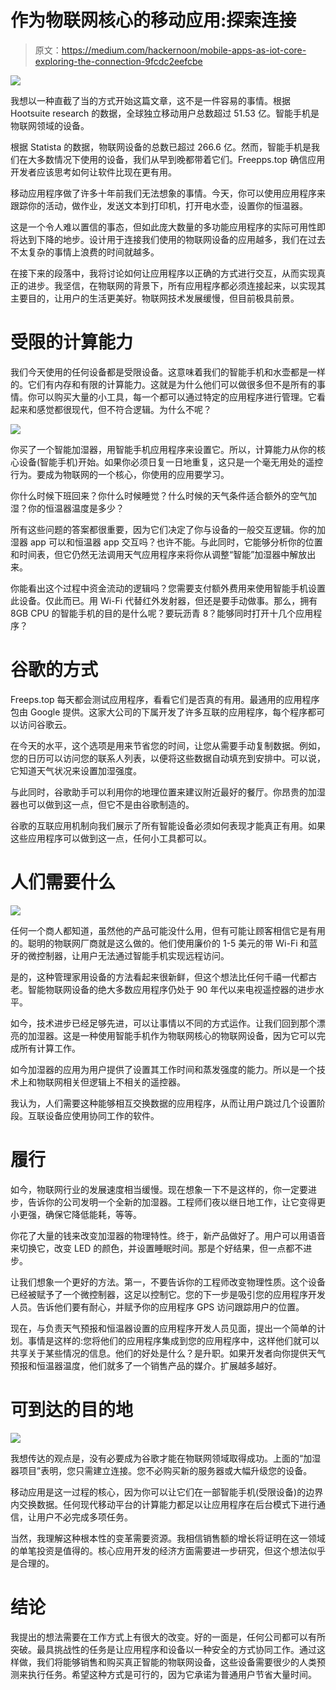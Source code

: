 # 作为物联网核心的移动应用:探索连接

> 原文：<https://medium.com/hackernoon/mobile-apps-as-iot-core-exploring-the-connection-9fcdc2eefcbe>

![](img/3919f59c9d0c74b8e8a5e5da88b47e9b.png)

我想以一种直截了当的方式开始这篇文章，这不是一件容易的事情。根据 Hootsuite research 的数据，全球独立移动用户总数超过 51.53 亿。智能手机是物联网领域的设备。

根据 Statista 的数据，物联网设备的总数已超过 266.6 亿。然而，智能手机是我们在大多数情况下使用的设备，我们从早到晚都带着它们。Freepps.top 确信应用开发者应该思考如何让软件比现在更有用。

移动应用程序做了许多十年前我们无法想象的事情。今天，你可以使用应用程序来跟踪你的活动，做作业，发送文本到打印机，打开电水壶，设置你的恒温器。

这是一个令人难以置信的事态，但如此庞大数量的多功能应用程序的实际可用性即将达到下降的地步。设计用于连接我们使用的物联网设备的应用越多，我们在过去不太复杂的事情上浪费的时间就越多。

在接下来的段落中，我将讨论如何让应用程序以正确的方式进行交互，从而实现真正的进步。我坚信，在物联网的背景下，所有应用程序都必须连接起来，以实现其主要目的，让用户的生活更美好。物联网技术发展缓慢，但目前极具前景。

# 受限的计算能力

我们今天使用的任何设备都是受限设备。这意味着我们的智能手机和水壶都是一样的。它们有内存和有限的计算能力。这就是为什么他们可以做很多但不是所有的事情。你可以购买大量的小工具，每一个都可以通过特定的应用程序进行管理。它看起来和感觉都很现代，但不符合逻辑。为什么不呢？

![](img/17d64e1739f560221fb46e7f26de5530.png)

你买了一个智能加湿器，用智能手机应用程序来设置它。所以，计算能力从你的核心设备(智能手机)开始。如果你必须日复一日地重复，这只是一个毫无用处的遥控行为。要成为物联网的一个核心，你使用的应用要学习。

你什么时候下班回来？你什么时候睡觉？什么时候的天气条件适合额外的空气加湿？你的恒温器温度是多少？

所有这些问题的答案都很重要，因为它们决定了你与设备的一般交互逻辑。你的加湿器 app 可以和恒温器 app 交互吗？也许不能。与此同时，它能够分析你的位置和时间表，但它仍然无法调用天气应用程序来将你从调整“智能”加湿器中解放出来。

你能看出这个过程中资金流动的逻辑吗？您需要支付额外费用来使用智能手机设置此设备。仅此而已。用 Wi-Fi 代替红外发射器，但还是要手动做事。那么，拥有 8GB CPU 的智能手机的目的是什么呢？要玩沥青 8？能够同时打开十几个应用程序？

# 谷歌的方式

Freeps.top 每天都会测试应用程序，看看它们是否真的有用。最通用的应用程序包由 Google 提供。这家大公司的下属开发了许多互联的应用程序，每个程序都可以访问谷歌云。

在今天的水平，这个选项是用来节省您的时间，让您从需要手动复制数据。例如，您的日历可以访问您的联系人列表，以便将这些数据自动填充到安排中。可以说，它知道天气状况来设置加湿强度。

与此同时，谷歌助手可以利用你的地理位置来建议附近最好的餐厅。你昂贵的加湿器也可以做到这一点，但它不是由谷歌制造的。

谷歌的互联应用机制向我们展示了所有智能设备必须如何表现才能真正有用。如果这些应用程序可以做到这一点，任何小工具都可以。

# 人们需要什么

![](img/7714fe5e8cd9efb030d26c0d910c56ac.png)

任何一个商人都知道，虽然他的产品可能没什么用，但有可能让顾客相信它是有用的。聪明的物联网厂商就是这么做的。他们使用廉价的 1-5 美元的带 Wi-Fi 和蓝牙的微控制器，让用户无法通过智能手机实现远程访问。

是的，这种管理家用设备的方法看起来很新鲜，但这个想法比任何千禧一代都古老。智能物联网设备的绝大多数应用程序仍处于 90 年代以来电视遥控器的进步水平。

如今，技术进步已经足够先进，可以让事情以不同的方式运作。让我们回到那个漂亮的加湿器。这是一种使用智能手机作为物联网核心的物联网设备，因为它可以完成所有计算工作。

如今加湿器的应用为用户提供了设置其工作时间和蒸发强度的能力。所以是一个技术上和物联网相关但逻辑上不相关的遥控器。

我认为，人们需要这种能够相互交换数据的应用程序，从而让用户跳过几个设置阶段。互联设备应使用协同工作的软件。

# 履行

如今，物联网行业的发展速度相当缓慢。现在想象一下不是这样的，你一定要进步，告诉你的公司发明一个全新的加湿器。工程师们夜以继日地工作，让它变得更小更强，确保它降低能耗，等等。

你花了大量的钱来改变加湿器的物理特性。终于，新产品做好了。用户可以用语音来切换它，改变 LED 的颜色，并设置睡眠时间。那是个好结果，但一点都不进步。

让我们想象一个更好的方法。第一，不要告诉你的工程师改变物理性质。这个设备已经被赋予了一个微控制器，这足以控制它。您的下一步是吸引您的应用程序开发人员。告诉他们要有耐心，并赋予你的应用程序 GPS 访问跟踪用户的位置。

现在，与负责天气预报和恒温器设置的应用程序开发人员见面，提出一个简单的计划。事情是这样的:您将他们的应用程序集成到您的应用程序中，这样他们就可以共享关于某些情况的信息。他们的好处是什么？是升职。如果开发者向你提供天气预报和恒温器温度，他们就多了一个销售产品的媒介。扩展越多越好。

# 可到达的目的地

![](img/ebf5aecfed890081e713f24d0762f0b7.png)

我想传达的观点是，没有必要成为谷歌才能在物联网领域取得成功。上面的“加湿器项目”表明，您只需建立连接。您不必购买新的服务器或大幅升级您的设备。

移动应用是这一过程的核心，因为你可以让它们在一部智能手机(受限设备)的边界内交换数据。任何现代移动平台的计算能力都足以让应用程序在后台模式下进行通信，让用户不必完成多项任务。

当然，我理解这种根本性的变革需要资源。我相信销售额的增长将证明在这一领域的单笔投资是值得的。核心应用开发的经济方面需要进一步研究，但这个想法似乎是合理的。

# 结论

我提出的想法需要在工作方式上有很大的改变。好的一面是，任何公司都可以有所突破。最具挑战性的任务是让应用程序和设备以一种安全的方式协同工作。通过这样做，我们将能够销售和购买真正智能的物联网设备，这些设备需要很少的人类预测来执行任务。希望这种方式是可行的，因为它承诺为普通用户节省大量时间。